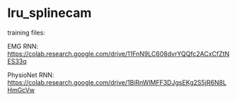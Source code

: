 # lru_splinecam

training files:

EMG RNN: https://colab.research.google.com/drive/11FnN9LC608dvrYQQfc2ACxCfZtNES33q

PhysioNet RNN: https://colab.research.google.com/drive/1BiRnWlMFF3DJgsEKg2S5jR6N8LHmGcVw
